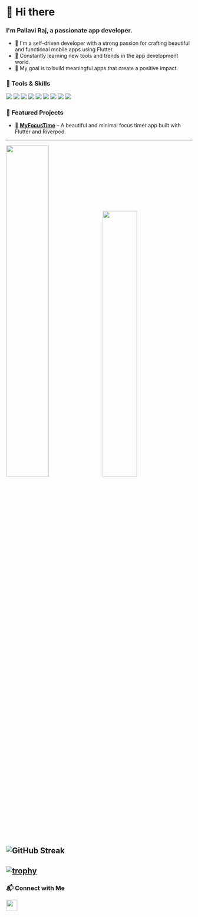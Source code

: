 # 👋 Hi there  
### I'm Pallavi Raj, a passionate app developer.
- 🔭 I'm a self-driven developer with a strong passion for crafting beautiful and functional mobile apps using Flutter.  
- 🌱 Constantly learning new tools and trends in the app development world.  
- 🎯 My goal is to build meaningful apps that create a positive impact.
 
### 🚀 Tools & Skills
<p align="left">
  <img src="https://img.shields.io/badge/Dart-0175C2?style=for-the-badge&logo=dart&logoColor=white" />
  <img src="https://img.shields.io/badge/Flutter-02569B?style=for-the-badge&logo=flutter&logoColor=white" />
  <img src="https://img.shields.io/badge/Firebase-FFCA28?style=for-the-badge&logo=firebase&logoColor=white" />
  <img src="https://img.shields.io/badge/Git-%23F05033.svg?style=for-the-badge&logo=git&logoColor=white" />
  <img src="https://img.shields.io/badge/VS%20Code-%23007ACC.svg?style=for-the-badge&logo=visual-studio-code&logoColor=white" />
  <img src="https://img.shields.io/badge/Java-007396?style=for-the-badge&logo=java&logoColor=white" />
  <img src="https://img.shields.io/badge/Android%20Studio-3DDC84?style=for-the-badge&logo=android-studio&logoColor=white" />
  <img src="https://img.shields.io/badge/Cloudinary-3448C5?style=for-the-badge&logo=cloudinary&logoColor=white" />
  <img src="https://img.shields.io/badge/Android-3DDC84?style=for-the-badge&logo=android&logoColor=white" />
</p>


### 🌟 Featured Projects

- 🔔 [**MyFocusTime**](https://github.com/pallaviraj01/MyFocusTime) – A beautiful and minimal focus timer app built with Flutter and Riverpod.
---

<p align="left">
  <img src="https://github-readme-stats.vercel.app/api?username=pallaviraj01&show_icons=true&theme=radical&include_all_commits=true&count_private=true" width="48%"/> 
  &nbsp;&nbsp;&nbsp;
  <img src="https://github-readme-stats.vercel.app/api/top-langs/?username=pallaviraj01&layout=compact&theme=radical" width="43%"/>
</p>


![GitHub Streak](https://github-readme-streak-stats.herokuapp.com/?user=pallaviraj01&theme=dark&hide_border=false&include_all_commits=true&count_private=true)
---
[![trophy](https://github-profile-trophy.vercel.app/?username=pallaviraj01&theme=juicyfresh)](https://github.com/ryo-ma/github-profile-trophy)
---

### 📬 Connect with Me
<a href="https://www.linkedin.com/in/pallavi-raj-562645257" target="_blank">
  <img src="https://img.shields.io/badge/LinkedIn-blue?style=for-the-badge&logo=linkedin&logoColor=white" height="30">
</a>


